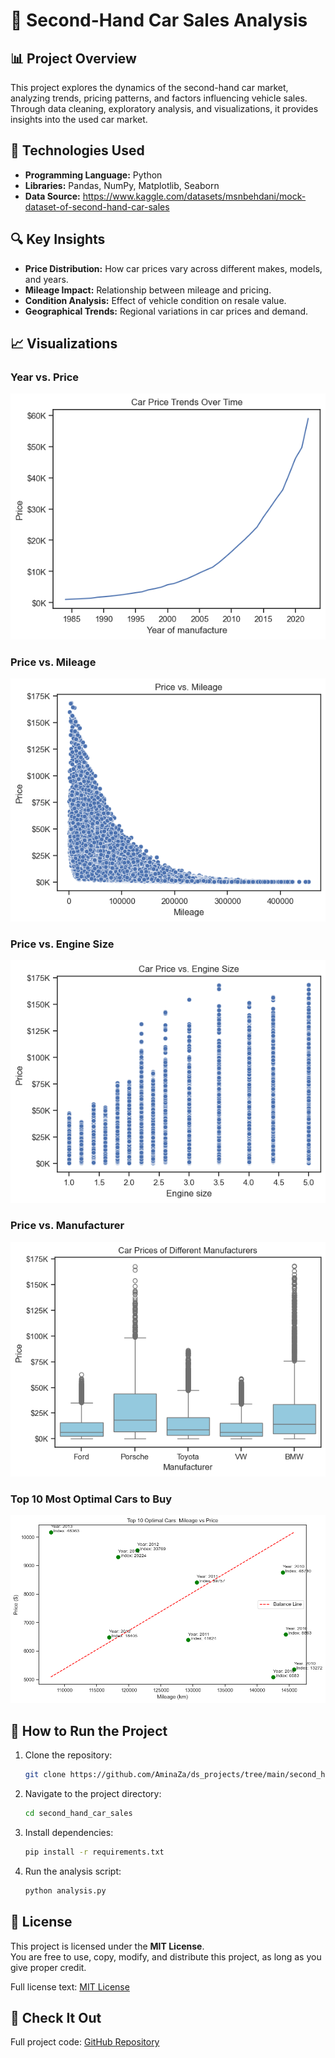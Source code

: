 
# 🚗 Second-Hand Car Sales Analysis

## 📊 Project Overview
This project explores the dynamics of the second-hand car market, analyzing trends, pricing patterns, and factors influencing vehicle sales. Through data cleaning, exploratory analysis, and visualizations, it provides insights into the used car market.

## 🔧 Technologies Used
- **Programming Language:** Python
- **Libraries:** Pandas, NumPy, Matplotlib, Seaborn
- **Data Source:** https://www.kaggle.com/datasets/msnbehdani/mock-dataset-of-second-hand-car-sales

## 🔍 Key Insights
- **Price Distribution:** How car prices vary across different makes, models, and years.
- **Mileage Impact:** Relationship between mileage and pricing.
- **Condition Analysis:** Effect of vehicle condition on resale value.
- **Geographical Trends:** Regional variations in car prices and demand.

## 📈 Visualizations
### Year vs. Price
![car_trend_over_time](second_hand_car_sales/images/Car_trend_over_time.png)  

### Price vs. Mileage
![price_vs_mileage](second_hand_car_sales\images\price_vs_mileage.png)  

### Price vs. Engine Size
![price_vs_enginesize](second_hand_car_sales\images\Prices_vs_enginesize.png)  

### Price vs. Manufacturer
![price_vs_manufacturer](second_hand_car_sales\images\Prices_vs_manufacturers.png)  

### Top 10 Most Optimal Cars to Buy
![optimal_cars](second_hand_car_sales\images\optimal_cars.png)  


## 🚀 How to Run the Project
1. Clone the repository:
    ```bash
    git clone https://github.com/AminaZa/ds_projects/tree/main/second_hand_car_sales
    ```
2. Navigate to the project directory:
    ```bash
    cd second_hand_car_sales
    ```
3. Install dependencies:
    ```bash
    pip install -r requirements.txt
    ```
4. Run the analysis script:
    ```bash
    python analysis.py
    ```

## 📄 License
This project is licensed under the **MIT License**.  
You are free to use, copy, modify, and distribute this project, as long as you give proper credit.  

Full license text: [MIT License](https://opensource.org/licenses/MIT)

## 🔗 Check It Out
Full project code: [GitHub Repository](https://github.com/AminaZa/ds_projects/tree/main/second_hand_car_sales)